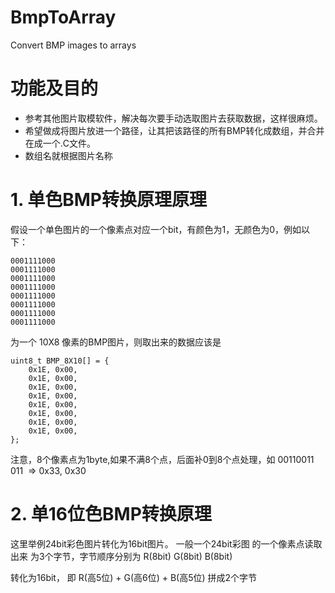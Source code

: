 # BmpToArray
Convert BMP images to arrays

# 功能及目的
- 参考其他图片取模软件，解决每次要手动选取图片去获取数据，这样很麻烦。
- 希望做成将图片放进一个路径，让其把该路径的所有BMP转化成数组，并合并在成一个.C文件。
- 数组名就根据图片名称

# 1. 单色BMP转换原理原理
假设一个单色图片的一个像素点对应一个bit，有颜色为1，无颜色为0，例如以下：
```
0001111000
0001111000
0001111000
0001111000
0001111000
0001111000
0001111000
0001111000
```

为一个 10X8 像素的BMP图片，则取出来的数据应该是

```
uint8_t BMP_8X10[] = {
    0x1E, 0x00,
    0x1E, 0x00,
    0x1E, 0x00,
    0x1E, 0x00,
    0x1E, 0x00,
    0x1E, 0x00,
    0x1E, 0x00,
    0x1E, 0x00,
};
```

注意，8个像素点为1byte,如果不满8个点，后面补0到8个点处理，如 00110011 011  => 0x33, 0x30

# 2. 单16位色BMP转换原理
这里举例24bit彩色图片转化为16bit图片。
一般一个24bit彩图 的一个像素点读取出来 为3个字节，字节顺序分别为 R(8bit) G(8bit) B(8bit)

转化为16bit， 即 R(高5位) + G(高6位) + B(高5位) 拼成2个字节